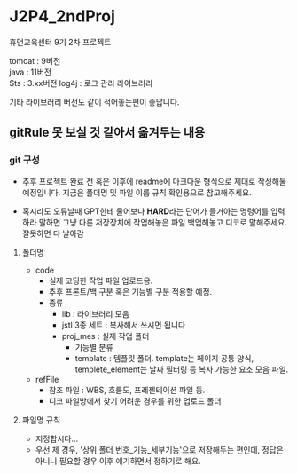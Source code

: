 # J2P4_2ndProj
휴먼교육센터 9기 2차 프로젝트

tomcat : 9버전 <br>
java : 11버전 <br>
Sts : 3.xx버전
log4j : 로그 관리 라이브러리


기타 라이브러리 버전도 같이 적어놓는편이 좋답니다.

## gitRule 못 보실 것 같아서 옮겨두는 내용

### git 구성

- 추후 프로젝트 완료 전 혹은 이후에 readme에 마크다운 형식으로 제대로 작성해둘 예정입니다.
지금은 폴더명 및 파일 이름 규칙 확인용으로 참고해주세요.

- 혹시라도 오류날때 GPT한테 물어보다 ****HARD****라는 단어가 들거아는 명령어를 입력하라 말하면 
그냥 다른 저장장치에 작업해놓은 파일 백업해놓고 디코로 말해주세요. 잘못하면 다 날아감

1. 폴더명
	- code
		+ 실제 코딩한 작업 파일 업로드용.
		+ 추후 프론트/백 구분 혹은 기능별 구분 적용할 예정.
		+ 종류
			* lib : 라이브러리 모음
			* jstl 3종 세트 : 복사해서 쓰시면 됩니다
			* proj_mes : 실제 작업 폴더
				- 기능별 분류
				- template : 템플릿 폴더. template는 페이지 공통 양식, templete_element는 날짜 필터링 등 복사 가능한 요소 모음 파일. 
	- refFile
		+ 참조 파일 : WBS, 흐름도, 프레젠테이션 파일 등.
		+ 디코 파일방에서 찾기 어려운 경우를 위한 업로드 폴더
		
2. 파일명 규칙
	- 지정합시다...
	- 우선 제 경우, '상위 폴더 번호_기능_세부기능'으로 저장해두는 편인데, 정답은 아니니 필요할 경우 이후 얘기하면서 정하기로 해요.
